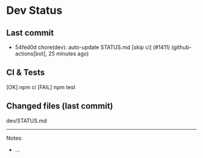 # Dev Status

## Last commit
- 54fed0d chore(dev): auto-update STATUS.md [skip ci] (#1411) (github-actions[bot], 25 minutes ago)
## CI & Tests
[OK] npm ci
[FAIL] npm test

## Changed files (last commit)
dev/STATUS.md

---
Notes:
- ...
